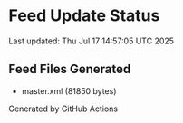 # Feed Update Status
Last updated: Thu Jul 17 14:57:05 UTC 2025

## Feed Files Generated
- master.xml (81850 bytes)

Generated by GitHub Actions
